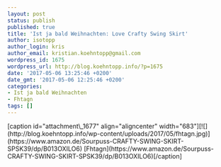 ```yaml
---
layout: post
status: publish
published: true
title: 'Ist ja bald Weihnachten: Love Crafty Swing Skirt'
author: isotopp
author_login: kris
author_email: kristian.koehntopp@gmail.com
wordpress_id: 1675
wordpress_url: http://blog.koehntopp.info/?p=1675
date: '2017-05-06 13:25:46 +0200'
date_gmt: '2017-05-06 12:25:46 +0200'
categories:
- Ist ja bald Weihnachten
- Fhtagn
tags: []
---
```

<p>[caption id="attachment\_1677" align="aligncenter" width="683"][![](http://blog.koehntopp.info/wp-content/uploads/2017/05/fhtagn.jpg)](https://www.amazon.de/Sourpuss-CRAFTY-SWING-SKIRT-SPSK39/dp/B013OXILO6) [Fhtagn](https://www.amazon.de/Sourpuss-CRAFTY-SWING-SKIRT-SPSK39/dp/B013OXILO6)[/caption]</p>
